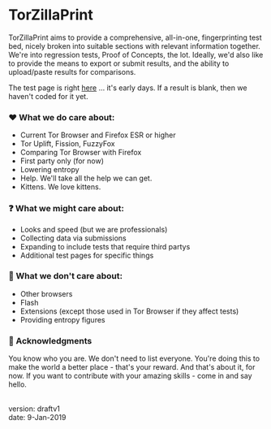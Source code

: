 # TorZillaPrint

TorZillaPrint aims to provide a comprehensive, all-in-one, fingerprinting test bed, nicely broken into suitable sections with relevant information together. We're into regression tests, Proof of Concepts, the lot. Ideally, we'd also like to provide the means to export or submit results, and the ability to upload/paste results for comparisons.

The test page is right [here](https://ghacksuserjs.github.io/TorZillaPrint/TorZillaPrint.html) ... it's early days. If a result is blank, then we haven't coded for it yet.


### :heart: What we do care about:
- Current Tor Browser and Firefox ESR or higher
- Tor Uplift, Fission, FuzzyFox
- Comparing Tor Browser with Firefox
- First party only (for now)
- Lowering entropy
- Help. We'll take all the help we can get.
- Kittens. We love kittens.

### :question: What we might care about:
- Looks and speed (but we are professionals)
- Collecting data via submissions
- Expanding to include tests that require third partys
- Additional test pages for specific things

### :hankey: What we don't care about:
- Other browsers
- Flash
- Extensions (except those used in Tor Browser if they affect tests)
- Providing entropy figures

### :kiss: Acknowledgments

You know who you are. We don't need to list everyone. You're doing this to make the world a better place - that's your reward. And that's about it, for now. If you want to contribute with your amazing skills - come in and say hello.

<br>
version: draftv1<br>date: 9-Jan-2019
